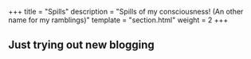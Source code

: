 +++
title = "Spills"
description = "Spills of my consciousness! (An other name for my ramblings)"
template = "section.html"
weight = 2
+++

## Just trying out new blogging